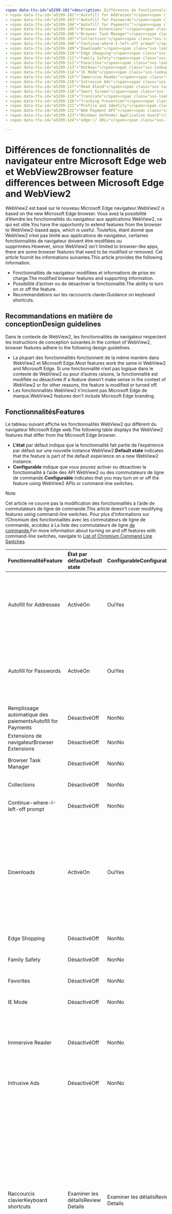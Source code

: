 ```yaml
---
<span data-ttu-id="a5299-101">description: Différences de fonctionnalités entre le titre Microsoft Edge et WebView2 : différences de fonctionnalités entre Microsoft Edge et WebView2 auteur : MSEdgeTeam ms.author: msedgedevrel ms.date: 05/06/2021 ms.topic: conceptual ms.prod: microsoft-edge ms.technology: webview keywords: IWebView2, IWebView2WebView, WebView2, webview, wpf apps, wpf, edge, ICoreWebView2, ICoreWebView2Host, browser control, edge html no-loc:</span><span class="sxs-lookup"><span data-stu-id="a5299-101">description: Feature differences between Microsoft Edge and WebView2 title: Feature differences between Microsoft Edge and WebView2 author: MSEdgeTeam ms.author: msedgedevrel ms.date: 05/06/2021 ms.topic: conceptual ms.prod: microsoft-edge ms.technology: webview keywords: IWebView2, IWebView2WebView, WebView2, webview, wpf apps, wpf, edge, ICoreWebView2, ICoreWebView2Host, browser control, edge html no-loc:</span></span>
- <span data-ttu-id="a5299-102">"Autofill for Addresses"</span><span class="sxs-lookup"><span data-stu-id="a5299-102">"Autofill for Addresses"</span></span>
- <span data-ttu-id="a5299-103">"Autofill for Passwords"</span><span class="sxs-lookup"><span data-stu-id="a5299-103">"Autofill for Passwords"</span></span>
- <span data-ttu-id="a5299-104">"Autofill for Payments""</span><span class="sxs-lookup"><span data-stu-id="a5299-104">"Autofill for Payments""</span></span>
- <span data-ttu-id="a5299-105">"Browser Extensions""</span><span class="sxs-lookup"><span data-stu-id="a5299-105">"Browser Extensions""</span></span>
- <span data-ttu-id="a5299-106">"Browser Task Manager"</span><span class="sxs-lookup"><span data-stu-id="a5299-106">"Browser Task Manager"</span></span>
- <span data-ttu-id="a5299-107">"Collections"</span><span class="sxs-lookup"><span data-stu-id="a5299-107">"Collections"</span></span>
- <span data-ttu-id="a5299-108">"Continue-where-I-left-off prompt"</span><span class="sxs-lookup"><span data-stu-id="a5299-108">"Continue-where-I-left-off prompt"</span></span>
- <span data-ttu-id="a5299-109">"Downloads"</span><span class="sxs-lookup"><span data-stu-id="a5299-109">"Downloads"</span></span>
- <span data-ttu-id="a5299-110">"Edge Shopping"</span><span class="sxs-lookup"><span data-stu-id="a5299-110">"Edge Shopping"</span></span>
- <span data-ttu-id="a5299-111">"Family Safety"</span><span class="sxs-lookup"><span data-stu-id="a5299-111">"Family Safety"</span></span>
- <span data-ttu-id="a5299-112">"Favorites"</span><span class="sxs-lookup"><span data-stu-id="a5299-112">"Favorites"</span></span>
- <span data-ttu-id="a5299-113">"Hotkeys"</span><span class="sxs-lookup"><span data-stu-id="a5299-113">"Hotkeys"</span></span>
- <span data-ttu-id="a5299-114">"IE Mode"</span><span class="sxs-lookup"><span data-stu-id="a5299-114">"IE Mode"</span></span>
- <span data-ttu-id="a5299-115">"Immersive Reader"</span><span class="sxs-lookup"><span data-stu-id="a5299-115">"Immersive Reader"</span></span>
- <span data-ttu-id="a5299-116">"Intrusive Ads"</span><span class="sxs-lookup"><span data-stu-id="a5299-116">"Intrusive Ads"</span></span>
- <span data-ttu-id="a5299-117">"Read Aloud"</span><span class="sxs-lookup"><span data-stu-id="a5299-117">"Read Aloud"</span></span>
- <span data-ttu-id="a5299-118">"Smart Screen"</span><span class="sxs-lookup"><span data-stu-id="a5299-118">"Smart Screen"</span></span>
- <span data-ttu-id="a5299-119">"Translate"</span><span class="sxs-lookup"><span data-stu-id="a5299-119">"Translate"</span></span>
- <span data-ttu-id="a5299-120">"Tracking Prevention"</span><span class="sxs-lookup"><span data-stu-id="a5299-120">"Tracking Prevention"</span></span>
- <span data-ttu-id="a5299-121">"Profile and Identity"</span><span class="sxs-lookup"><span data-stu-id="a5299-121">"Profile and Identity"</span></span>
- <span data-ttu-id="a5299-122">"Web Payment API"</span><span class="sxs-lookup"><span data-stu-id="a5299-122">"Web Payment API"</span></span>
- <span data-ttu-id="a5299-123">"Windows Defender Application Guard"</span><span class="sxs-lookup"><span data-stu-id="a5299-123">"Windows Defender Application Guard"</span></span>
- <span data-ttu-id="a5299-124">"edge:// URLs"</span><span class="sxs-lookup"><span data-stu-id="a5299-124">"edge:// URLs"</span></span>

---
```

# <a name="browser-feature-differences-between-microsoft-edge-and-webview2"></a><span data-ttu-id="a5299-125">Différences de fonctionnalités de navigateur entre Microsoft Edge web et WebView2</span><span class="sxs-lookup"><span data-stu-id="a5299-125">Browser feature differences between Microsoft Edge and WebView2</span></span>  

<span data-ttu-id="a5299-126">WebView2 est basé sur le nouveau Microsoft Edge navigateur.</span><span class="sxs-lookup"><span data-stu-id="a5299-126">WebView2 is based on the new Microsoft Edge browser.</span></span>  <span data-ttu-id="a5299-127">Vous avez la possibilité d’étendre les fonctionnalités du navigateur aux applications WebView2, ce qui est utile.</span><span class="sxs-lookup"><span data-stu-id="a5299-127">You have the opportunity to extend features from the browser to WebView2-based apps, which is useful.</span></span>  <span data-ttu-id="a5299-128">Toutefois, étant donné que WebView2 n’est pas limité aux applications de navigateur, certaines fonctionnalités de navigateur doivent être modifiées ou supprimées.</span><span class="sxs-lookup"><span data-stu-id="a5299-128">However, since WebView2 isn't limited to browser-like apps, there are some browser features that need to be modified or removed.</span></span>  <span data-ttu-id="a5299-129">Cet article fournit les informations suivantes.</span><span class="sxs-lookup"><span data-stu-id="a5299-129">This article provides the following information.</span></span>  

*   <span data-ttu-id="a5299-130">Fonctionnalités de navigateur modifiées et informations de prise en charge.</span><span class="sxs-lookup"><span data-stu-id="a5299-130">The modified browser features and supporting information.</span></span>   
*   <span data-ttu-id="a5299-131">Possibilité d’activer ou de désactiver la fonctionnalité.</span><span class="sxs-lookup"><span data-stu-id="a5299-131">The ability to turn on or off the feature.</span></span>  
*   <span data-ttu-id="a5299-132">Recommandations sur les raccourcis clavier.</span><span class="sxs-lookup"><span data-stu-id="a5299-132">Guidance on keyboard shortcuts.</span></span>  
    
## <a name="design-guidelines"></a><span data-ttu-id="a5299-133">Recommandations en matière de conception</span><span class="sxs-lookup"><span data-stu-id="a5299-133">Design guidelines</span></span>  

<span data-ttu-id="a5299-134">Dans le contexte de WebView2, les fonctionnalités de navigateur respectent les instructions de conception suivantes.</span><span class="sxs-lookup"><span data-stu-id="a5299-134">In the context of WebView2, browser features adhere to the following design guidelines.</span></span>  

*   <span data-ttu-id="a5299-135">La plupart des fonctionnalités fonctionnent de la même manière dans WebView2 et Microsoft Edge.</span><span class="sxs-lookup"><span data-stu-id="a5299-135">Most features work the same in WebView2 and Microsoft Edge.</span></span>  <span data-ttu-id="a5299-136">Si une fonctionnalité n’est pas logique dans le contexte de WebView2 ou pour d’autres raisons, la fonctionnalité est modifiée ou désactivée.</span><span class="sxs-lookup"><span data-stu-id="a5299-136">If a feature doesn't make sense in the context of WebView2 or for other reasons, the feature is modified or turned off.</span></span> 
*   <span data-ttu-id="a5299-137">Les fonctionnalités WebView2 n’incluent pas Microsoft Edge de marque.</span><span class="sxs-lookup"><span data-stu-id="a5299-137">WebView2 features don't include Microsoft Edge branding.</span></span>  
    
## <a name="features"></a><span data-ttu-id="a5299-138">Fonctionnalités</span><span class="sxs-lookup"><span data-stu-id="a5299-138">Features</span></span>  

<span data-ttu-id="a5299-139">Le tableau suivant affiche les fonctionnalités WebView2 qui diffèrent du navigateur Microsoft Edge web.</span><span class="sxs-lookup"><span data-stu-id="a5299-139">The following table displays the WebView2 features that differ from the Microsoft Edge browser.</span></span>   

*   <span data-ttu-id="a5299-140">**L’état** par défaut indique que la fonctionnalité fait partie de l’expérience par défaut sur une nouvelle instance WebView2.</span><span class="sxs-lookup"><span data-stu-id="a5299-140">**Default state** indicates that the feature is part of the default experience on a new WebView2 instance.</span></span>  
*   <span data-ttu-id="a5299-141">**Configurable** indique que vous pouvez activer ou désactiver la fonctionnalité à l’aide des API WebView2 ou des commutateurs de ligne de commande.</span><span class="sxs-lookup"><span data-stu-id="a5299-141">**Configurable** indicates that you may turn on or off the feature using WebView2 APIs or command-line switches.</span></span>  
    
> [!NOTE]  
> <span data-ttu-id="a5299-142">Cet article ne couvre pas la modification des fonctionnalités à l’aide de commutateurs de ligne de commande.</span><span class="sxs-lookup"><span data-stu-id="a5299-142">This article doesn't cover modifying features using command-line switches.</span></span>  <span data-ttu-id="a5299-143">Pour plus d’informations sur l’Chromium des fonctionnalités avec les commutateurs de ligne de commande, accédez à La liste des commutateurs de ligne [de commande.][PeterExperimentsChromiumCommandLineSwitches]</span><span class="sxs-lookup"><span data-stu-id="a5299-143">For more information about turning on and off features with command-line switches, navigate to [List of Chromium Command Line Switches][PeterExperimentsChromiumCommandLineSwitches].</span></span>  
    
| <span data-ttu-id="a5299-144">Fonctionnalité</span><span class="sxs-lookup"><span data-stu-id="a5299-144">Feature</span></span> | <span data-ttu-id="a5299-145">État par défaut</span><span class="sxs-lookup"><span data-stu-id="a5299-145">Default state</span></span> | <span data-ttu-id="a5299-146">Configurable</span><span class="sxs-lookup"><span data-stu-id="a5299-146">Configurable</span></span> | <span data-ttu-id="a5299-147">Détails</span><span class="sxs-lookup"><span data-stu-id="a5299-147">Details</span></span> |  
|:--- |:--- |:--- | :--- |  
| Autofill for Addresses | <span data-ttu-id="a5299-148">Activé</span><span class="sxs-lookup"><span data-stu-id="a5299-148">On</span></span> | <span data-ttu-id="a5299-149">Oui</span><span class="sxs-lookup"><span data-stu-id="a5299-149">Yes</span></span> | <span data-ttu-id="a5299-150">Cette fonctionnalité est désactivée par défaut, vous pouvez l’activer ou la désactiver à l’aide des API de remplissage automatique WebView2.</span><span class="sxs-lookup"><span data-stu-id="a5299-150">This feature is turned on by default, you may turn it on or off using WebView2 Autofill APIs.</span></span>  |  
| Autofill for Passwords | <span data-ttu-id="a5299-151">Activé</span><span class="sxs-lookup"><span data-stu-id="a5299-151">On</span></span> | <span data-ttu-id="a5299-152">Oui</span><span class="sxs-lookup"><span data-stu-id="a5299-152">Yes</span></span> | <span data-ttu-id="a5299-153">Cette fonctionnalité est désactivée par défaut, vous pouvez l’activer ou la désactiver à l’aide des API de remplissage automatique WebView2.</span><span class="sxs-lookup"><span data-stu-id="a5299-153">This feature is turned on by default, you may turn it on or off using WebView2 Autofill APIs.</span></span>  |  
| <span data-ttu-id="a5299-154">Remplissage automatique des paiements</span><span class="sxs-lookup"><span data-stu-id="a5299-154">Autofill for Payments</span></span> | <span data-ttu-id="a5299-155">Désactivé</span><span class="sxs-lookup"><span data-stu-id="a5299-155">Off</span></span> | <span data-ttu-id="a5299-156">Non</span><span class="sxs-lookup"><span data-stu-id="a5299-156">No</span></span> | <span data-ttu-id="a5299-157">Cette fonctionnalité est désactivée.</span><span class="sxs-lookup"><span data-stu-id="a5299-157">This feature is turned off.</span></span>  |  
| <span data-ttu-id="a5299-158">Extensions de navigateur</span><span class="sxs-lookup"><span data-stu-id="a5299-158">Browser Extensions</span></span> | <span data-ttu-id="a5299-159">Désactivé</span><span class="sxs-lookup"><span data-stu-id="a5299-159">Off</span></span> | <span data-ttu-id="a5299-160">Non</span><span class="sxs-lookup"><span data-stu-id="a5299-160">No</span></span> | <span data-ttu-id="a5299-161">Cette fonctionnalité est désactivée.</span><span class="sxs-lookup"><span data-stu-id="a5299-161">This feature is turned off.</span></span>  |  
| Browser Task Manager | <span data-ttu-id="a5299-162">Désactivé</span><span class="sxs-lookup"><span data-stu-id="a5299-162">Off</span></span> | <span data-ttu-id="a5299-163">Non</span><span class="sxs-lookup"><span data-stu-id="a5299-163">No</span></span> | <span data-ttu-id="a5299-164">Cette fonctionnalité est désactivée.</span><span class="sxs-lookup"><span data-stu-id="a5299-164">This feature is turned off.</span></span>  |  
| Collections | <span data-ttu-id="a5299-165">Désactivé</span><span class="sxs-lookup"><span data-stu-id="a5299-165">Off</span></span> | <span data-ttu-id="a5299-166">Non</span><span class="sxs-lookup"><span data-stu-id="a5299-166">No</span></span> | <span data-ttu-id="a5299-167">Cette fonctionnalité est désactivée.</span><span class="sxs-lookup"><span data-stu-id="a5299-167">This feature is turned off.</span></span>  |  
| Continue-where-I-left-off prompt | <span data-ttu-id="a5299-168">Désactivé</span><span class="sxs-lookup"><span data-stu-id="a5299-168">Off</span></span> | <span data-ttu-id="a5299-169">Non</span><span class="sxs-lookup"><span data-stu-id="a5299-169">No</span></span> | <span data-ttu-id="a5299-170">Cette fonctionnalité est désactivée.</span><span class="sxs-lookup"><span data-stu-id="a5299-170">This feature is turned off.</span></span>  |  
| Downloads | <span data-ttu-id="a5299-171">Activé</span><span class="sxs-lookup"><span data-stu-id="a5299-171">On</span></span> | <span data-ttu-id="a5299-172">Oui</span><span class="sxs-lookup"><span data-stu-id="a5299-172">Yes</span></span> | <span data-ttu-id="a5299-173">WebView2 fournit une API qui vous permet de personnaliser l’interface utilisateur de téléchargement pour manipuler les téléchargements.</span><span class="sxs-lookup"><span data-stu-id="a5299-173">WebView2 provides an API that allows you to customize the download UI to manipulate downloads.</span></span> <span data-ttu-id="a5299-174">Par exemple, vous pouvez bloquer, rediriger, enregistrer, suspendre, etc.</span><span class="sxs-lookup"><span data-stu-id="a5299-174">For example, you can block, redirect, save, pause, and so on.</span></span>  <!--For more information, navigate to [download API][Webview2ReferenceDownloadApi].--> |  
| Edge Shopping | <span data-ttu-id="a5299-175">Désactivé</span><span class="sxs-lookup"><span data-stu-id="a5299-175">Off</span></span> | <span data-ttu-id="a5299-176">Non</span><span class="sxs-lookup"><span data-stu-id="a5299-176">No</span></span> | <span data-ttu-id="a5299-177">Cette fonctionnalité est désactivée.</span><span class="sxs-lookup"><span data-stu-id="a5299-177">This feature is turned off.</span></span>  |  
| Family Safety | <span data-ttu-id="a5299-178">Désactivé</span><span class="sxs-lookup"><span data-stu-id="a5299-178">Off</span></span> | <span data-ttu-id="a5299-179">Non</span><span class="sxs-lookup"><span data-stu-id="a5299-179">No</span></span> | <span data-ttu-id="a5299-180">Cette fonctionnalité est désactivée.</span><span class="sxs-lookup"><span data-stu-id="a5299-180">This feature is turned off.</span></span>  |  
| Favorites | <span data-ttu-id="a5299-181">Désactivé</span><span class="sxs-lookup"><span data-stu-id="a5299-181">Off</span></span> | <span data-ttu-id="a5299-182">Non</span><span class="sxs-lookup"><span data-stu-id="a5299-182">No</span></span> | <span data-ttu-id="a5299-183">Cette fonctionnalité est désactivée.</span><span class="sxs-lookup"><span data-stu-id="a5299-183">This feature is turned off.</span></span>  |  
| IE Mode | <span data-ttu-id="a5299-184">Désactivé</span><span class="sxs-lookup"><span data-stu-id="a5299-184">Off</span></span> | <span data-ttu-id="a5299-185">Non</span><span class="sxs-lookup"><span data-stu-id="a5299-185">No</span></span> | <span data-ttu-id="a5299-186">Cette fonctionnalité est désactivée.</span><span class="sxs-lookup"><span data-stu-id="a5299-186">This feature is turned off.</span></span>  |  
| Immersive Reader | <span data-ttu-id="a5299-187">Désactivé</span><span class="sxs-lookup"><span data-stu-id="a5299-187">Off</span></span> | <span data-ttu-id="a5299-188">Non</span><span class="sxs-lookup"><span data-stu-id="a5299-188">No</span></span> | <span data-ttu-id="a5299-189">Cette fonctionnalité dépend de l’interface utilisateur du navigateur pour l’interaction.</span><span class="sxs-lookup"><span data-stu-id="a5299-189">This feature depends on the browser UI for interaction.</span></span>  <span data-ttu-id="a5299-190">Cette fonctionnalité est désactivée.</span><span class="sxs-lookup"><span data-stu-id="a5299-190">This feature is turned off.</span></span>  |  
| Intrusive Ads | <span data-ttu-id="a5299-191">Désactivé</span><span class="sxs-lookup"><span data-stu-id="a5299-191">Off</span></span> | <span data-ttu-id="a5299-192">Non</span><span class="sxs-lookup"><span data-stu-id="a5299-192">No</span></span> | <span data-ttu-id="a5299-193">Cette fonctionnalité est désactivée.</span><span class="sxs-lookup"><span data-stu-id="a5299-193">This feature is turned off.</span></span>  |  
| <span data-ttu-id="a5299-194">Raccourcis clavier</span><span class="sxs-lookup"><span data-stu-id="a5299-194">Keyboard shortcuts</span></span> | <span data-ttu-id="a5299-195">Examiner les détails</span><span class="sxs-lookup"><span data-stu-id="a5299-195">Review Details</span></span> | <span data-ttu-id="a5299-196">Examiner les détails</span><span class="sxs-lookup"><span data-stu-id="a5299-196">Review Details</span></span> | <span data-ttu-id="a5299-197">Les raccourcis clavier qui sont désactivés par défaut n’ont pas de sens ou provoquent des problèmes dans WebView2.</span><span class="sxs-lookup"><span data-stu-id="a5299-197">The keyboard shortcuts that are turned off by default either don't make sense or cause problems in WebView2.</span></span>  <span data-ttu-id="a5299-198">Vous ne pouvez pas activer ou désactiver ces raccourcis.</span><span class="sxs-lookup"><span data-stu-id="a5299-198">You may not turn on or off these shortcuts.</span></span>  <span data-ttu-id="a5299-199">Au lieu de cela, vous pouvez écouter une combinaison de touches à l’aide de l’événement `AcceleratorKeyPressed` et créer une réponse personnalisée si nécessaire.</span><span class="sxs-lookup"><span data-stu-id="a5299-199">Instead, you may listen for a key combination using the `AcceleratorKeyPressed` event and create a custom response if needed.</span></span>  <span data-ttu-id="a5299-200">Pour plus d’informations, accédez à [d’autres informations sur les raccourcis clavier.](#additional-keyboard-shortcuts-information)</span><span class="sxs-lookup"><span data-stu-id="a5299-200">For more information, navigate to [Additional keyboard shortcuts information](#additional-keyboard-shortcuts-information).</span></span> |  
| <span data-ttu-id="a5299-201">Notifications Push</span><span class="sxs-lookup"><span data-stu-id="a5299-201">Push notifications</span></span> | <span data-ttu-id="a5299-202">Désactivé</span><span class="sxs-lookup"><span data-stu-id="a5299-202">Off</span></span> | <span data-ttu-id="a5299-203">Non</span><span class="sxs-lookup"><span data-stu-id="a5299-203">No</span></span> | <span data-ttu-id="a5299-204">Cette fonctionnalité n’est pas implémentée dans WebView2.</span><span class="sxs-lookup"><span data-stu-id="a5299-204">This feature is not implemented in WebView2.</span></span>  <span data-ttu-id="a5299-205">Pour plus d’informations, [accédez à Ajouter la prise en charge de l’API de notification HTML5 (#308).][GithubMicrosoftedgeWebview2feedbackIssues308]</span><span class="sxs-lookup"><span data-stu-id="a5299-205">For more information, navigate to [Add support for HTML5 Notification API (#308)][GithubMicrosoftedgeWebview2feedbackIssues308].</span></span> |  
| Read Aloud | <span data-ttu-id="a5299-206">Désactivé</span><span class="sxs-lookup"><span data-stu-id="a5299-206">Off</span></span> | <span data-ttu-id="a5299-207">Non</span><span class="sxs-lookup"><span data-stu-id="a5299-207">No</span></span> | <span data-ttu-id="a5299-208">Cette fonctionnalité est désactivée.</span><span class="sxs-lookup"><span data-stu-id="a5299-208">This feature is turned off.</span></span>  |  
| Smart Screen | <span data-ttu-id="a5299-209">Activé</span><span class="sxs-lookup"><span data-stu-id="a5299-209">On</span></span>`*` | <span data-ttu-id="a5299-210">Non</span><span class="sxs-lookup"><span data-stu-id="a5299-210">No</span></span> | `*` <span data-ttu-id="a5299-211">L’interface utilisateur de cette fonctionnalité a été supprimée, mais la fonctionnalité sous-jacente est toujours disponible.</span><span class="sxs-lookup"><span data-stu-id="a5299-211">The UI for this feature has been removed, however the underlying functionality is still available.</span></span>  <span data-ttu-id="a5299-212">En outre, vous pouvez désactiver Smart Screen l’utilisation d’un commutateur de ligne de commande.</span><span class="sxs-lookup"><span data-stu-id="a5299-212">Additionally, you may turn off Smart Screen using a command-line switch.</span></span>  |  
| Translate | <span data-ttu-id="a5299-213">Désactivé</span><span class="sxs-lookup"><span data-stu-id="a5299-213">Off</span></span> | <span data-ttu-id="a5299-214">Non</span><span class="sxs-lookup"><span data-stu-id="a5299-214">No</span></span> | <span data-ttu-id="a5299-215">Cette fonctionnalité est désactivée.</span><span class="sxs-lookup"><span data-stu-id="a5299-215">This feature is turned off.</span></span>  |  
| Tracking Prevention | <span data-ttu-id="a5299-216">Activé</span><span class="sxs-lookup"><span data-stu-id="a5299-216">On</span></span>`*` | <span data-ttu-id="a5299-217">Non</span><span class="sxs-lookup"><span data-stu-id="a5299-217">No</span></span> | `*` <span data-ttu-id="a5299-218">L’interface utilisateur de cette fonctionnalité a été supprimée, mais la fonctionnalité sous-jacente est toujours disponible.</span><span class="sxs-lookup"><span data-stu-id="a5299-218">The UI for this feature has been removed, however the underlying functionality is still available.</span></span>  <span data-ttu-id="a5299-219">La prévention du suivi est toujours équilibrée.</span><span class="sxs-lookup"><span data-stu-id="a5299-219">Tracking prevention is always set to balanced.</span></span>|  
| Profile and Identity | <span data-ttu-id="a5299-220">Désactivé</span><span class="sxs-lookup"><span data-stu-id="a5299-220">Off</span></span> | <span data-ttu-id="a5299-221">Non</span><span class="sxs-lookup"><span data-stu-id="a5299-221">No</span></span> | <span data-ttu-id="a5299-222">La fonctionnalité qui synchronise vos favoris, cookies, etc., est désactivée.</span><span class="sxs-lookup"><span data-stu-id="a5299-222">The feature that syncs your favorites, cookies, and so on, is turned off.</span></span>  |  
| Web Payment API | <span data-ttu-id="a5299-223">Désactivé</span><span class="sxs-lookup"><span data-stu-id="a5299-223">Off</span></span> | <span data-ttu-id="a5299-224">Non</span><span class="sxs-lookup"><span data-stu-id="a5299-224">No</span></span> | <span data-ttu-id="a5299-225">Cette fonctionnalité est désactivée.</span><span class="sxs-lookup"><span data-stu-id="a5299-225">This feature is turned off.</span></span>  | 
| Windows Defender Application Guard | <span data-ttu-id="a5299-226">Désactivé</span><span class="sxs-lookup"><span data-stu-id="a5299-226">Off</span></span> | <span data-ttu-id="a5299-227">Non</span><span class="sxs-lookup"><span data-stu-id="a5299-227">No</span></span> | <span data-ttu-id="a5299-228">Cette fonctionnalité est désactivée.</span><span class="sxs-lookup"><span data-stu-id="a5299-228">This feature is turned off.</span></span>  |  
| edge:// URLs | <span data-ttu-id="a5299-229">Examiner les détails</span><span class="sxs-lookup"><span data-stu-id="a5299-229">Review Details</span></span> | <span data-ttu-id="a5299-230">Non</span><span class="sxs-lookup"><span data-stu-id="a5299-230">No</span></span> | <span data-ttu-id="a5299-231">Paramètres pour le navigateur Microsoft Edge sont sur `edge://` les URL.</span><span class="sxs-lookup"><span data-stu-id="a5299-231">Settings for the Microsoft Edge browser are on `edge://` URLs.</span></span>  <span data-ttu-id="a5299-232">Étant donné que la plupart de ces pages web ont une Microsoft Edge ou n’ont pas de sens dans le contexte de WebView2, certaines de ces URL sont désactivées.</span><span class="sxs-lookup"><span data-stu-id="a5299-232">Because most of these webpages have Microsoft Edge branding or don't make sense within the context of WebView2, some of these URLs are turned off.</span></span>  <span data-ttu-id="a5299-233">Pour plus d’informations, [accédez à URL internes bloquées.](#blocked-internal-urls)</span><span class="sxs-lookup"><span data-stu-id="a5299-233">For more information, navigate to [Blocked internal URLs](#blocked-internal-urls).</span></span>  |  

## <a name="blocked-internal-urls"></a><span data-ttu-id="a5299-234">URL internes bloquées</span><span class="sxs-lookup"><span data-stu-id="a5299-234">Blocked internal URLs</span></span>  

<span data-ttu-id="a5299-235">Les pages web Microsoft Edge paramètres Google Chrome et suivantes ne sont pas disponibles dans WebView2.</span><span class="sxs-lookup"><span data-stu-id="a5299-235">The following Microsoft Edge and Google Chrome settings webpages aren't available in WebView2.</span></span>  

*   `chrome-search://local-ntp/local-ntp.html`  
*   `edge://application-guard-internals`  
*   `edge://apps`  
*   `edge://compat`  
*   `edge://extensions`  
*   `edge://favorites`  
*   `edge://help`  
*   `edge://management`  
*   `edge://network-error`  
*   `edge://new-tab-page`  
*   `edge://newtab`  
*   `edge://omnibox`  
*   `edge://settings`  
*   `edge://supervised-user-internals`  
*   `edge://version`  
    
## <a name="additional-keyboard-shortcuts-information"></a><span data-ttu-id="a5299-236">Informations supplémentaires sur les raccourcis clavier</span><span class="sxs-lookup"><span data-stu-id="a5299-236">Additional keyboard shortcuts information</span></span>  

<span data-ttu-id="a5299-237">Les raccourcis clavier ou les liaisons de touches sont pris en charge dans Microsoft Edge et WebView2.</span><span class="sxs-lookup"><span data-stu-id="a5299-237">Keyboard shortcuts or key bindings are supported in Microsoft Edge and WebView2.</span></span>  <span data-ttu-id="a5299-238">Lorsque Microsoft Edge mises à jour sont mises à jour, les liaisons de touches par défaut peuvent changer.</span><span class="sxs-lookup"><span data-stu-id="a5299-238">When Microsoft Edge updates, the default key bindings may change.</span></span>  <span data-ttu-id="a5299-239">En outre, un raccourci clavier qui est désactivé par défaut peut s’activer si la fonctionnalité est désormais prise en charge dans WebView2.</span><span class="sxs-lookup"><span data-stu-id="a5299-239">Furthermore, a keyboard shortcut that is turned off by default may turn on if the feature is now supported in WebView2.</span></span>  <span data-ttu-id="a5299-240">Pour éviter les modifications apportées à vos raccourcis clavier, vous pouvez définir sur , ce qui permet d’éteindre toutes les touches qui accèdent aux fonctionnalités du navigateur, tout en maintenant tous les raccourcis de déplacement et de modification de texte de base `AreBrowserAcceleratorKeysEnabled` `FALSE` allumés.</span><span class="sxs-lookup"><span data-stu-id="a5299-240">To avoid changes to your keyboard shortcuts, you may set `AreBrowserAcceleratorKeysEnabled` to `FALSE`, which turns off all keys that access browser features, but keeps all basic text-editing and movement shortcuts turned on.</span></span>  

<span data-ttu-id="a5299-241">Le tableau suivant répertorie les raccourcis qui sont toujours désactivés dans WebView2.</span><span class="sxs-lookup"><span data-stu-id="a5299-241">The following table lists the shortcuts that are always turned off in WebView2.</span></span>  <span data-ttu-id="a5299-242">Un astérisque \( \) indique que le raccourci n’est pas désactivé, mais que la fonctionnalité à partir de celle-ci est désactivée ou ne s’applique pas à `*` WebView2.</span><span class="sxs-lookup"><span data-stu-id="a5299-242">An asterisk \(`*`\) character indicates that the shortcut isn't turned off, but the feature it accesses is turned off or doesn't apply to WebView2.</span></span>  

| <span data-ttu-id="a5299-243">Action</span><span class="sxs-lookup"><span data-stu-id="a5299-243">Action</span></span> | <span data-ttu-id="a5299-244">Windows</span><span class="sxs-lookup"><span data-stu-id="a5299-244">Windows</span></span> |  
|:--- |:--- |  
| <span data-ttu-id="a5299-245">Ajouter à</span><span class="sxs-lookup"><span data-stu-id="a5299-245">Add to</span></span> Favorites | `Ctrl`+`D` |  
| <span data-ttu-id="a5299-246">Ajouter tous les onglets à</span><span class="sxs-lookup"><span data-stu-id="a5299-246">Add All Tabs to</span></span> Favorites | `Ctrl`+`Shift`+`D` |  
| <span data-ttu-id="a5299-247">Emplacement du focus</span><span class="sxs-lookup"><span data-stu-id="a5299-247">Focus Location</span></span> | `Ctrl`+`L, Alt`+`D` |  
| <span data-ttu-id="a5299-248">Coller et aller</span><span class="sxs-lookup"><span data-stu-id="a5299-248">Paste and Go</span></span> | `Ctrl`+`Shift`+`L` |  
| <span data-ttu-id="a5299-249">Ouvrir un fichier</span><span class="sxs-lookup"><span data-stu-id="a5299-249">Open File</span></span> | `Ctrl`+`O` |  
| Read Aloud `*` | `Ctrl`+`Shift`+`U` |  
| <span data-ttu-id="a5299-250">Web Capture</span><span class="sxs-lookup"><span data-stu-id="a5299-250">Web Capture</span></span> `*` | `Ctrl`+`Shift`+`S` |  
| <span data-ttu-id="a5299-251">Barre latérale</span><span class="sxs-lookup"><span data-stu-id="a5299-251">Sidebar</span></span> `*` | `Ctrl`+`Shift`+`E` |  
| <span data-ttu-id="a5299-252">Enregistrer la page</span><span class="sxs-lookup"><span data-stu-id="a5299-252">Save Page</span></span> | `Ctrl`+`S` |  
| <span data-ttu-id="a5299-253">Sélectionner le dernier onglet</span><span class="sxs-lookup"><span data-stu-id="a5299-253">Select Last Tab</span></span> | `Ctrl`+`9` |  
| <span data-ttu-id="a5299-254">Sélectionner l’onglet suivant</span><span class="sxs-lookup"><span data-stu-id="a5299-254">Select Next Tab</span></span> | `Ctrl`+`Tab` |  
| <span data-ttu-id="a5299-255">Sélectionner l’onglet précédent</span><span class="sxs-lookup"><span data-stu-id="a5299-255">Select Previous Tab</span></span> | `Ctrl`+`Shift`+`Tab` |  
| <span data-ttu-id="a5299-256">Sélectionner l’onglet \(1 - 8\)</span><span class="sxs-lookup"><span data-stu-id="a5299-256">Select Tab \(1 - 8\)</span></span> | `Ctrl`+`(1-8)` |  
| <span data-ttu-id="a5299-257">Afficher Favorites la barre</span><span class="sxs-lookup"><span data-stu-id="a5299-257">Show Favorites Bar</span></span> `*` | `Ctrl`+`Shift`+`B` |  
| <span data-ttu-id="a5299-258">Help</span><span class="sxs-lookup"><span data-stu-id="a5299-258">Help</span></span> | `F1` |  
| <span data-ttu-id="a5299-259">Volet Suivant focus</span><span class="sxs-lookup"><span data-stu-id="a5299-259">Focus Next Pane</span></span> `*` | `F6` |  
| <span data-ttu-id="a5299-260">Volet Précédent focus</span><span class="sxs-lookup"><span data-stu-id="a5299-260">Focus Previous Pane</span></span> `*` | `Shift`+`F6` |  
| <span data-ttu-id="a5299-261">Navigation par caret</span><span class="sxs-lookup"><span data-stu-id="a5299-261">Caret Browsing</span></span> `*` | `F7` |  
| <span data-ttu-id="a5299-262">Lecture</span><span class="sxs-lookup"><span data-stu-id="a5299-262">Reading View</span></span> `*` | `F9` |  
| <span data-ttu-id="a5299-263">Barre de menus Focus</span><span class="sxs-lookup"><span data-stu-id="a5299-263">Focus Menu Bar</span></span> | `F10` |  
| <span data-ttu-id="a5299-264">Afficher le menu Identité</span><span class="sxs-lookup"><span data-stu-id="a5299-264">Show Identity Menu</span></span> `*` | `Ctrl`+`Shift`+`M` |  
| Browser Task Manager `*` | `Shift`+`Escape` |  
| <span data-ttu-id="a5299-265">Commentaires sur Edge</span><span class="sxs-lookup"><span data-stu-id="a5299-265">Edge Feedback</span></span> `*` | `Shift`+`Alt`+`I` |  
| <span data-ttu-id="a5299-266">Désactiver l’onglet</span><span class="sxs-lookup"><span data-stu-id="a5299-266">Mute Tab</span></span> `*` | `Ctrl`+`M` |  
| <span data-ttu-id="a5299-267">Nouvelle fenêtre Incognito</span><span class="sxs-lookup"><span data-stu-id="a5299-267">New Incognito Window</span></span> | `Ctrl`+`Shift`+`N` |  
| <span data-ttu-id="a5299-268">Nouvel onglet</span><span class="sxs-lookup"><span data-stu-id="a5299-268">New Tab</span></span> | `Ctrl`+`T` |  
| <span data-ttu-id="a5299-269">Nouvelle fenêtre</span><span class="sxs-lookup"><span data-stu-id="a5299-269">New Window</span></span> | `Ctrl`+`N` |  
| <span data-ttu-id="a5299-270">Restaurer le dernier onglet fermé</span><span class="sxs-lookup"><span data-stu-id="a5299-270">Restore Last Closed Tab</span></span> | `Ctrl`+`Shift`+`T` |  
| <span data-ttu-id="a5299-271">Mise au point</span><span class="sxs-lookup"><span data-stu-id="a5299-271">Focus</span></span> Favorites | `Alt`+`Shift`+`B` |  
| <span data-ttu-id="a5299-272">Focus Inactive Popup</span><span class="sxs-lookup"><span data-stu-id="a5299-272">Focus Inactive Popup</span></span> | `Alt`+`Shift`+`A` |  
| <span data-ttu-id="a5299-273">Recherche de focus</span><span class="sxs-lookup"><span data-stu-id="a5299-273">Focus Search</span></span> | `Ctrl`<span data-ttu-id="a5299-274">+`E`, `Ctrl`+`K`,</span><span class="sxs-lookup"><span data-stu-id="a5299-274">+`E`, `Ctrl`+`K`,</span></span> `Search Key` |  
| <span data-ttu-id="a5299-275">Onglet dupliqué</span><span class="sxs-lookup"><span data-stu-id="a5299-275">Duplicate Tab</span></span> | `Ctrl`+`Shift`+`K` |  
| <span data-ttu-id="a5299-276">Barre d’outils Focus</span><span class="sxs-lookup"><span data-stu-id="a5299-276">Focus Toolbar</span></span> `*` | `Alt`+`Shift`+`T` |  
| <span data-ttu-id="a5299-277">Accueil</span><span class="sxs-lookup"><span data-stu-id="a5299-277">Home</span></span> | `Alt`<span data-ttu-id="a5299-278">+`Home`,</span><span class="sxs-lookup"><span data-stu-id="a5299-278">+`Home`,</span></span> `Browser Home Key` |  
| <span data-ttu-id="a5299-279">Afficher le menu de l’application</span><span class="sxs-lookup"><span data-stu-id="a5299-279">Show App Menu</span></span> | `Alt`+`E, Alt`+`F` |  
| <span data-ttu-id="a5299-280">Afficher</span><span class="sxs-lookup"><span data-stu-id="a5299-280">Show</span></span> Favorites | `Ctrl`+`Shift`+`O` |  
| <span data-ttu-id="a5299-281">Afficher</span><span class="sxs-lookup"><span data-stu-id="a5299-281">Show</span></span> Downloads | `Ctrl`+`J` |  
| <span data-ttu-id="a5299-282">Afficher l’historique</span><span class="sxs-lookup"><span data-stu-id="a5299-282">Show History</span></span> | `Ctrl`+`H` |  
| <span data-ttu-id="a5299-283">Afficher la barre du mode lecture</span><span class="sxs-lookup"><span data-stu-id="a5299-283">Show Reading Mode Bar</span></span> `*` | `Shift`+`Alt`+`R` |  
| <span data-ttu-id="a5299-284">Afficher</span><span class="sxs-lookup"><span data-stu-id="a5299-284">Show</span></span> Collections `*` | `Ctrl`+`Shift`+`Y` |  

<span data-ttu-id="a5299-285">Les raccourcis clavier suivants sont toujours désactivés, sauf dans les fenêtres qui `NewWindowRequested` s’affichent lorsque l’événement n’est pas géré.</span><span class="sxs-lookup"><span data-stu-id="a5299-285">The following keyboard shortcuts are always turned off, except in windows that display when the `NewWindowRequested` event isn't handled.</span></span>

| <span data-ttu-id="a5299-286">Action</span><span class="sxs-lookup"><span data-stu-id="a5299-286">Action</span></span> | <span data-ttu-id="a5299-287">Windows</span><span class="sxs-lookup"><span data-stu-id="a5299-287">Windows</span></span> |  
|:--- |:--- |  
| <span data-ttu-id="a5299-288">Fermer l’onglet</span><span class="sxs-lookup"><span data-stu-id="a5299-288">Close Tab</span></span> | `Ctrl`+`W, Ctrl`+`F4` |  
| <span data-ttu-id="a5299-289">Fermer la fenêtre</span><span class="sxs-lookup"><span data-stu-id="a5299-289">Close Window</span></span> | `Ctrl`+`Shift`+`W` |  
| <span data-ttu-id="a5299-290">Plein écran</span><span class="sxs-lookup"><span data-stu-id="a5299-290">Fullscreen</span></span> | `F11` |  

<span data-ttu-id="a5299-291">Si vous le `AreBrowserAcceleratorKeysEnabled` `FALSE` définissez, les raccourcis clavier supplémentaires suivants sont désactivés.</span><span class="sxs-lookup"><span data-stu-id="a5299-291">If you set `AreBrowserAcceleratorKeysEnabled` to `FALSE`, the following additional keyboard shortcuts are turned off.</span></span>  

| <span data-ttu-id="a5299-292">Action</span><span class="sxs-lookup"><span data-stu-id="a5299-292">Action</span></span> | <span data-ttu-id="a5299-293">Windows</span><span class="sxs-lookup"><span data-stu-id="a5299-293">Windows</span></span> |  
|:--- |:--- |  
| <span data-ttu-id="a5299-294">Stop</span><span class="sxs-lookup"><span data-stu-id="a5299-294">Stop</span></span> | `Escape` |  
| <span data-ttu-id="a5299-295">Rechercher sur la page</span><span class="sxs-lookup"><span data-stu-id="a5299-295">Find on Page</span></span> | `Ctrl`+`F` |  
| <span data-ttu-id="a5299-296">Rechercher suivant</span><span class="sxs-lookup"><span data-stu-id="a5299-296">Find Next</span></span> | `Ctrl`+`G` |  
| <span data-ttu-id="a5299-297">Rechercher précédent</span><span class="sxs-lookup"><span data-stu-id="a5299-297">Find Previous</span></span> | `Ctrl`+`Shift`+`G` |  
| <span data-ttu-id="a5299-298">Imprimer</span><span class="sxs-lookup"><span data-stu-id="a5299-298">Print</span></span> | `Ctrl`+`P` |  
| <span data-ttu-id="a5299-299">Actualiser</span><span class="sxs-lookup"><span data-stu-id="a5299-299">Refresh</span></span> | `Ctrl`<span data-ttu-id="a5299-300">+`R`, `F5`,</span><span class="sxs-lookup"><span data-stu-id="a5299-300">+`R`, `F5`,</span></span> `Reload Key` |  
| <span data-ttu-id="a5299-301">Actualiser sans cache</span><span class="sxs-lookup"><span data-stu-id="a5299-301">Refresh Without Cache</span></span> | `Ctrl`<span data-ttu-id="a5299-302">+`Shift`+`R`, `Ctrl`+`F5`, `Shift`+`F5`, `Ctrl`+`Refresh`, `Shift`+</span><span class="sxs-lookup"><span data-stu-id="a5299-302">+`Shift`+`R`, `Ctrl`+`F5`, `Shift`+`F5`, `Ctrl`+`Refresh`, `Shift`+</span></span>`Refresh` |  
| <span data-ttu-id="a5299-303">Zoom arrière</span><span class="sxs-lookup"><span data-stu-id="a5299-303">Zoom Out</span></span> | `Ctrl`+`-` |  
| <span data-ttu-id="a5299-304">Zoom avant</span><span class="sxs-lookup"><span data-stu-id="a5299-304">Zoom In</span></span> | `Ctrl`+`+` |  
| <span data-ttu-id="a5299-305">Réinitialiser le zoom</span><span class="sxs-lookup"><span data-stu-id="a5299-305">Reset Zoom</span></span> | `Ctrl`+`0` |  
| <span data-ttu-id="a5299-306">Rechercher suivant</span><span class="sxs-lookup"><span data-stu-id="a5299-306">Find Next</span></span> | `F3` |  
| <span data-ttu-id="a5299-307">Rechercher précédent</span><span class="sxs-lookup"><span data-stu-id="a5299-307">Find Previous</span></span> | `Shift`+`F3` |  
| <span data-ttu-id="a5299-308">Back</span><span class="sxs-lookup"><span data-stu-id="a5299-308">Back</span></span> | `Alt`+`Left, Browser Back Key` |  
| <span data-ttu-id="a5299-309">Forward</span><span class="sxs-lookup"><span data-stu-id="a5299-309">Forward</span></span> | `Alt`<span data-ttu-id="a5299-310">+`Right`,</span><span class="sxs-lookup"><span data-stu-id="a5299-310">+`Right`,</span></span> `Browser Forward Key` |  
| <span data-ttu-id="a5299-311">Imprimer</span><span class="sxs-lookup"><span data-stu-id="a5299-311">Print</span></span> | `Ctrl`+`P` |  
| <span data-ttu-id="a5299-312">Ouvrir/fermer DevTools</span><span class="sxs-lookup"><span data-stu-id="a5299-312">Open / Close DevTools</span></span> | `Ctrl`+`Shift`+`I` |  
| <span data-ttu-id="a5299-313">Ouvrir la console DevTools</span><span class="sxs-lookup"><span data-stu-id="a5299-313">Open DevTools Console</span></span> | `Ctrl`+`Shift`+`J` |  
| <span data-ttu-id="a5299-314">Ouvrir DevTools Inspect</span><span class="sxs-lookup"><span data-stu-id="a5299-314">Open DevTools Inspect</span></span> | `Ctrl`+`Shift`+`C` |  

> [!Note] 
> <span data-ttu-id="a5299-315">Pour personnaliser l’une des touches individuellement, utilisez [l’événement AcceleratorKeyPressed.][DotnetApiMicrosoftWebWebview2CoreCorewebview2controllerAcceleratorkeypressedViewWebview2Dotnet1077444]</span><span class="sxs-lookup"><span data-stu-id="a5299-315">To customize any of the keys individually, use the [AcceleratorKeyPressed][DotnetApiMicrosoftWebWebview2CoreCorewebview2controllerAcceleratorkeypressedViewWebview2Dotnet1077444] event.</span></span>  

## <a name="getting-in-touch-with-the-microsoft-edge-webview2-team"></a><span data-ttu-id="a5299-316">Mise en contact avec l Microsoft Edge WebView2</span><span class="sxs-lookup"><span data-stu-id="a5299-316">Getting in touch with the Microsoft Edge WebView2 team</span></span>  

[!INCLUDE [contact WebView2 team note](../includes/contact-webview-team-note.md)]  

<!-- links -->  

<!--[Webview2ReferenceDownloadApi]: ./download-api.md "download API | Microsoft Docs"  -->  

[DotnetApiMicrosoftWebWebview2CoreCorewebview2controllerAcceleratorkeypressedViewWebview2Dotnet1077444]: /dotnet/api/microsoft.web.webview2.core.corewebview2controller.acceleratorkeypressed?view=webview2-dotnet-1.0.774.44&preserve-view=true "Événement CoreWebView2Controller.AcceleratorKeyPressed | Documents Microsoft"  

[DevtoolsShortcutsIndex]: ../../devtools-guide-chromium/shortcuts/index.md "Microsoft Edge Raccourcis clavier DevTools | Documents Microsoft"  

[GithubMicrosoftedgeWebview2feedbackIssues308]: https://github.com/MicrosoftEdge/WebView2Feedback/issues/308 "Ajouter la prise en charge des api de notification HTML5 (#308) | GitHub"  

[PeterExperimentsChromiumCommandLineSwitches]: https://peter.sh/experiments/chromium-command-line-switches "Liste des commutateurs Chromium ligne de commande | Peter Beverloo"  
